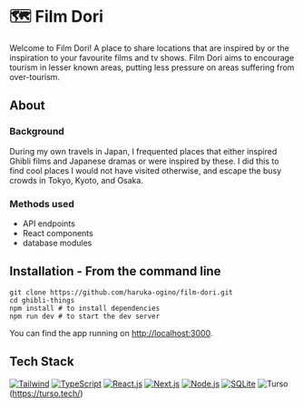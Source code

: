 # 🗺️ Film Dori

Welcome to Film Dori! A place to share locations that are inspired by or the inspiration to your favourite films and tv shows. Film Dori aims to encourage tourism in lesser known areas, putting less pressure on areas suffering from over-tourism.

## About

### Background

During my own travels in Japan, I frequented places that either inspired Ghibli films and Japanese dramas or were inspired by these. I did this to find cool places I would not have visited otherwise, and escape the busy crowds in Tokyo, Kyoto, and Osaka.

### Methods used

* API endpoints
* React components
* database modules


## Installation - **From the command line**

```
git clone https://github.com/haruka-ogino/film-dori.git
cd ghibli-things
npm install # to install dependencies
npm run dev # to start the dev server
```

You can find the app running on [http://localhost:3000](http://localhost:3000).

## Tech Stack
[![Tailwind](https://img.shields.io/badge/Tailwind_CSS-4d3593?style=fflat-square&logo=tailwind-css&logoColor=white)](https://tailwindcss.com/)
[![TypeScript](https://img.shields.io/badge/TypeScript-4d3593?style=fflat-square&logo=typescript)](https://www.typescriptlang.org/)
[![React.js](https://img.shields.io/badge/React-4d3593?style=fflat-square&logo=react)](https://reactjs.org/)
[![Next.js](https://img.shields.io/badge/Next.js-4d3593?style=fflat-square&logo=nextdotjs&logoColor=white)](https://nextjs.org/)
[![Node.js](https://img.shields.io/badge/Node.js-4d3593?style=fflat-square&logo=node.js)](https://nodejs.org/)
[![SQLite](https://img.shields.io/badge/SQLite-4d3593?style=fflat-square&logo=sqlite)](https://www.sqlite.org/)
![Turso](https://img.shields.io/badge/Turso-4d3593?style=fflat-square&logo=turso)(https://turso.tech/)
